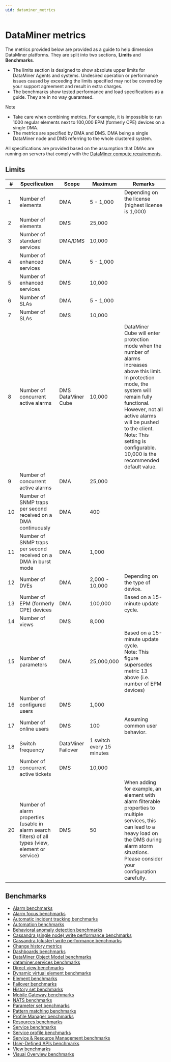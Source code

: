 ```yaml
---
uid: dataminer_metrics
---
```


# DataMiner metrics

The metrics provided below are provided as a guide to help dimension DataMiner platforms. They are split into two sections, **Limits** and
**Benchmarks**.

- The limits section is designed to show absolute upper limits for DataMiner Agents and systems. Undesired operation or performance issues caused by exceeding the limits specified may not be covered by your support agreement and result in extra charges.
- The benchmarks show tested performance and load specifications as a guide. They are in no way guaranteed.

> [!NOTE]
>
> - Take care when combining metrics. For example, it is impossible to run 1000 regular elements next to 100,000 EPM (formerly CPE) devices on a single DMA.
> - The metrics are specified by DMA and DMS. DMA being a single DataMiner node and DMS referring to the whole clustered system.

All specifications are provided based on the assumption that DMAs are running on servers that comply with the [DataMiner compute requirements](xref:DataMiner_Compute_Requirements).

## Limits

| \# | Specification | Scope | Maximum | Remarks |
| -- | ------------- | ----- | ------- | ------- |
| 1 | Number of elements | DMA | 5 - 1,000 | Depending on the license<br>(highest license is 1,000) |
| 2 | Number of elements | DMS | 25,000 ||
| 3 | Number of standard services | DMA/DMS | 10,000 ||
| 4 | Number of enhanced services | DMA | 5 - 1,000 ||
| 5 | Number of enhanced services | DMS | 10,000 ||
| 6 | Number of SLAs | DMA | 5 - 1,000 ||
| 7 | Number of SLAs | DMS | 10,000 ||
| 8 | Number of concurrent active alarms | DMS<br>DataMiner Cube | 10,000 | DataMiner Cube will enter protection mode when the number of alarms increases above this limit. In protection mode, the system will remain fully functional. However, not all active alarms will be pushed to the client.<br>Note: This setting is configurable. 10,000 is the recommended default value. |
| 9 | Number of concurrent active alarms | DMA | 25,000 ||
| 10 | Number of SNMP traps per second received on a DMA continuously | DMA | 400 ||
| 11 | Number of SNMP traps per second received on a DMA in burst mode | DMA | 1,000 ||
| 12 | Number of DVEs | DMA | 2,000 - 10,000 | Depending on the type of device. |
| 13 | Number of EPM (formerly CPE) devices | DMA | 100,000 | Based on a 15-minute update cycle. |
| 14 | Number of views | DMS | 8,000 ||
| 15 | Number of parameters | DMA | 25,000,000 | Based on a 15-minute update cycle.<br>Note: This figure supersedes metric 13 above (i.e. number of EPM devices) |
| 16 | Number of configured users | DMS | 1,000 ||
| 17 | Number of online users | DMS | 100 | Assuming common user behavior. |
| 18 | Switch frequency | DataMiner Failover | 1 switch every 15 minutes ||
| 19 | Number of concurrent active tickets | DMS | 10,000 ||
| 20 | Number of alarm properties (usable in alarm search filters) of all types (view, element or service) | DMS | 50 | When adding for example, an element with alarm filterable properties to multiple services, this can lead to a heavy load on the DMS during alarm storm situations. Please consider your configuration carefully. |

## Benchmarks

- [Alarm benchmarks](xref:alarm_benchmarks)
- [Alarm focus benchmarks](xref:alarm_focus_benchmarks)
- [Automatic incident tracking benchmarks](xref:automatic_incident_tracking_benchmarks)
- [Automation benchmarks](xref:automation_benchmarks)
- [Behavioral anomaly detection benchmarks](xref:behavioral_anomaly_detection_benchmarks)
- [Cassandra (single node) write performance benchmarks](xref:cassandra_write_performance_benchmarks)
- [Cassandra (cluster) write performance benchmarks](xref:cassandra_cluster_write_performance_benchmarks)
- [Change history metrics](xref:change_history_benchmarks)
- [Dashboards benchmarks](xref:dashboards_benchmarks)
- [DataMiner Object Model benchmarks](xref:dataminer_object_model_benchmarks)
- [dataminer.services benchmarks](xref:cloud_benchmarks)
- [Direct view benchmarks](xref:direct_view_benchmarks)
- [Dynamic virtual element benchmarks](xref:dynamic_virtual_element_benchmarks)
- [Element benchmarks](xref:element_benchmarks)
- [Failover benchmarks](xref:failover_benchmarks)
- [History set benchmarks](xref:history_set_benchmarks)
- [Mobile Gateway benchmarks](xref:mobile_gateway_benchmarks)
- [NATS benchmarks](xref:nats_benchmarks)
- [Parameter set benchmarks](xref:parameter_set_benchmarks)
- [Pattern matching benchmarks](xref:pattern_matching_benchmarks)
- [Profile Manager benchmarks](xref:profile_manager_benchmarks)
- [Resources benchmarks](xref:resources_benchmarks)
- [Service benchmarks](xref:service_benchmarks)
- [Service profile benchmarks](xref:service_profile_benchmarks)
- [Service & Resource Management benchmarks](xref:service_resource_management_benchmarks)
- [User-Defined APIs benchmarks](xref:user-defined_API_benchmarks)
- [View benchmarks](xref:view_benchmarks)
- [Visual Overview benchmarks](xref:visual_overview_benchmarks)
